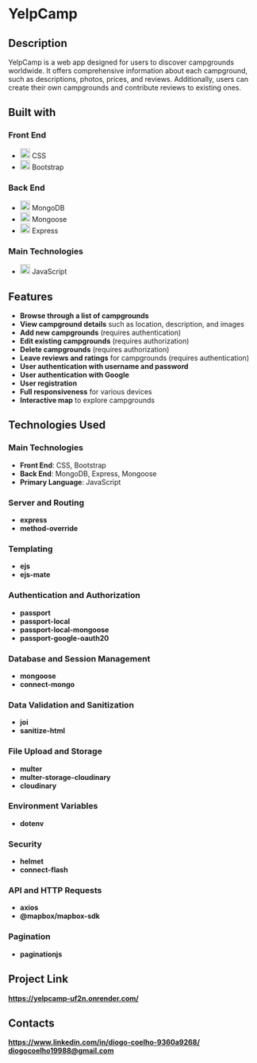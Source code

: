 # YelpCamp

## Description
YelpCamp is a web app designed for users to discover campgrounds worldwide. It offers comprehensive information about each campground, such as descriptions, photos, prices, and reviews. Additionally, users can create their own campgrounds and contribute reviews to existing ones.

## Built with 

### Front End
- <img src="https://cdnjs.cloudflare.com/ajax/libs/font-awesome/4.7.0/css/font-awesome.min.css" alt="CSS icon" width="20px" height="20px"> CSS
- <img src="https://cdnjs.cloudflare.com/ajax/libs/font-awesome/4.7.0/css/font-awesome.min.css" alt="Bootstrap icon" width="20px" height="20px"> Bootstrap

### Back End
- <img src="https://cdnjs.cloudflare.com/ajax/libs/font-awesome/4.7.0/css/font-awesome.min.css" alt="MongoDB icon" width="20px" height="20px"> MongoDB
- <img src="https://cdnjs.cloudflare.com/ajax/libs/font-awesome/4.7.0/css/font-awesome.min.css" alt="Mongoose icon" width="20px" height="20px"> Mongoose
- <img src="https://cdnjs.cloudflare.com/ajax/libs/font-awesome/4.7.0/css/font-awesome.min.css" alt="Express icon" width="20px" height="20px"> Express

### Main Technologies
- <img src="https://cdnjs.cloudflare.com/ajax/libs/font-awesome/4.7.0/css/font-awesome.min.css" alt="JavaScript icon" width="20px" height="20px"> JavaScript

## Features
- **Browse through a list of campgrounds**
- **View campground details** such as location, description, and images
- **Add new campgrounds** (requires authentication)
- **Edit existing campgrounds** (requires authorization)
- **Delete campgrounds** (requires authorization)
- **Leave reviews and ratings** for campgrounds (requires authentication)
- **User authentication with username and password**
- **User authentication with Google**
- **User registration**
- **Full responsiveness** for various devices
- **Interactive map** to explore campgrounds
  
## Technologies Used
### Main Technologies
- **Front End**: CSS, Bootstrap
- **Back End**: MongoDB, Express, Mongoose
- **Primary Language**: JavaScript

### Server and Routing
- **express**
- **method-override**

### Templating
- **ejs**
- **ejs-mate**

### Authentication and Authorization
- **passport**
- **passport-local**
- **passport-local-mongoose**
- **passport-google-oauth20**

### Database and Session Management
- **mongoose**
- **connect-mongo**

### Data Validation and Sanitization
- **joi**
- **sanitize-html**

### File Upload and Storage
- **multer**
- **multer-storage-cloudinary**
- **cloudinary**

### Environment Variables
- **dotenv**

### Security
- **helmet**
- **connect-flash**

### API and HTTP Requests
- **axios**
- **@mapbox/mapbox-sdk**

### Pagination
- **paginationjs**

## Project Link
**https://yelpcamp-uf2n.onrender.com/**

## Contacts
**https://www.linkedin.com/in/diogo-coelho-9360a9268/**
**diogocoelho19988@gmail.com**



